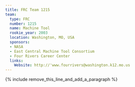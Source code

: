 ```yaml
---
title: FRC Team 1215
team:
  type: FRC
  number: 1215
  name: Machine Tool
  rookie_year: 2003
  location: Washington, MO, USA
  sponsors:
  - NASA
  - East Central Machine Tool Consortium
  - Four Rivers Career Center
  links:
    Website: http://'www.fourrivers@washington.k12.mo.us
---
```


{% include remove_this_line_and_add_a_paragraph %}